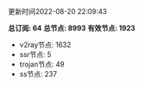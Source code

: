 更新时间2022-08-20 22:09:43

**总订阅: 64**
**总节点: 8993**
**有效节点: 1923**
- v2ray节点: 1632
- ssr节点: 5
- trojan节点: 49
- ss节点: 237
